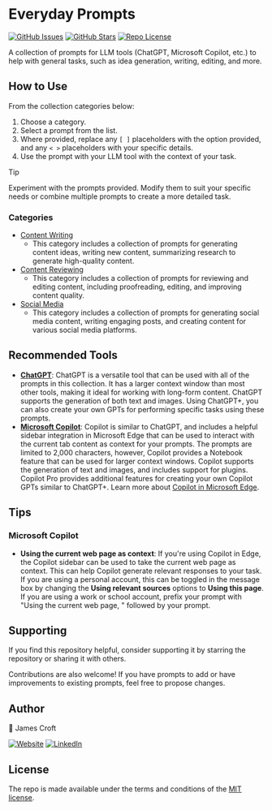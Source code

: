 # Everyday Prompts

[![GitHub Issues][badge_issues]][link_issues]
[![GitHub Stars][badge_repo_stars]][link_repo]
[![Repo License][badge_license]][link_repo]

A collection of prompts for LLM tools (ChatGPT, Microsoft Copilot, etc.) to help with general tasks, such as idea generation, writing, editing, and more.

## How to Use

From the collection categories below:

1. Choose a category.
2. Select a prompt from the list.
3. Where provided, replace any `[ ]` placeholders with the option provided, and any `< >` placeholders with your specific details.
4. Use the prompt with your LLM tool with the context of your task.

> [!TIP]
> Experiment with the prompts provided. Modify them to suit your specific needs or combine multiple prompts to create a more detailed task.

### Categories

- [Content Writing](Content-Writing.md)
  - This category includes a collection of prompts for generating content ideas, writing new content, summarizing research to generate high-quality content.
- [Content Reviewing](Content-Reviewing.md)
  - This category includes a collection of prompts for reviewing and editing content, including proofreading, editing, and improving content quality.
- [Social Media](Social-Media.md)
  - This category includes a collection of prompts for generating social media content, writing engaging posts, and creating content for various social media platforms.

## Recommended Tools

- [**ChatGPT**](https://chat.openai.com/): ChatGPT is a versatile tool that can be used with all of the prompts in this collection. It has a larger context window than most other tools, making it ideal for working with long-form content. ChatGPT supports the generation of both text and images. Using ChatGPT+, you can also create your own GPTs for performing specific tasks using these prompts.
- [**Microsoft Copilot**](https://copilot.microsoft.com/): Copilot is similar to ChatGPT, and includes a helpful sidebar integration in Microsoft Edge that can be used to interact with the current tab content as context for your prompts. The prompts are limited to 2,000 characters, however, Copilot provides a Notebook feature that can be used for larger context windows. Copilot supports the generation of text and images, and includes support for plugins. Copilot Pro provides additional features for creating your own Copilot GPTs similar to ChatGPT+. Learn more about [Copilot in Microsoft Edge](https://learn.microsoft.com/en-us/copilot/edge).

## Tips

### Microsoft Copilot

- **Using the current web page as context**: If you're using Copilot in Edge, the Copilot sidebar can be used to take the current web page as context. This can help Copilot generate relevant responses to your task. If you are using a personal account, this can be toggled in the message box by changing the **Using relevant sources** options to **Using this page**. If you are using a work or school account, prefix your prompt with "Using the current web page, " followed by your prompt.

## Supporting

If you find this repository helpful, consider supporting it by starring the repository or sharing it with others.

Contributions are also welcome! If you have prompts to add or have improvements to existing prompts, feel free to propose changes.

## Author

👤 James Croft

[![Website][badge_blog]][link_blog]
[![LinkedIn][badge_linkedin]][link_linkedin]

## License

The repo is made available under the terms and conditions of the [MIT license](LICENSE).

[badge_blog]: https://img.shields.io/badge/blog-jamesmcroft.co.uk-blue?style=for-the-badge
[badge_linkedin]: https://img.shields.io/badge/LinkedIn-jmcroft-blue?style=for-the-badge&logo=linkedin
[badge_license]: https://img.shields.io/github/license/jamesmcroft/everyday-prompts?style=for-the-badge
[badge_issues]: https://img.shields.io/github/issues/jamesmcroft/everyday-prompts?style=for-the-badge
[badge_repo_stars]: https://img.shields.io/github/stars/jamesmcroft/everyday-prompts?logo=github&style=for-the-badge
[link_blog]: https://www.jamescroft.co.uk/
[link_linkedin]: https://www.linkedin.com/in/jmcroft
[link_issues]: https://github.com/jamesmcroft/everyday-prompts/issues
[link_repo]: https://github.com/jamesmcroft/everyday-prompts
